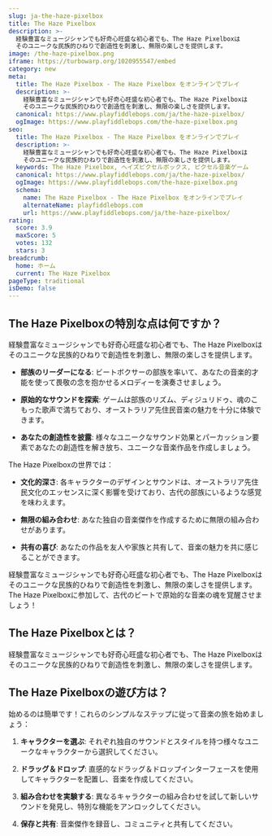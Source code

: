 ```yaml
---
slug: ja-the-haze-pixelbox
title: The Haze Pixelbox
description: >-
  経験豊富なミュージシャンでも好奇心旺盛な初心者でも、The Haze Pixelboxは
  そのユニークな民族的ひねりで創造性を刺激し、無限の楽しさを提供します。
image: /the-haze-pixelbox.png
iframe: https://turbowarp.org/1020955547/embed
category: new
meta:
  title: The Haze Pixelbox - The Haze Pixelbox をオンラインでプレイ
  description: >-
    経験豊富なミュージシャンでも好奇心旺盛な初心者でも、The Haze Pixelboxは
    そのユニークな民族的ひねりで創造性を刺激し、無限の楽しさを提供します。
  canonical: https://www.playfiddlebops.com/ja/the-haze-pixelbox/
  ogImage: https://www.playfiddlebops.com/the-haze-pixelbox.png
seo:
  title: The Haze Pixelbox - The Haze Pixelbox をオンラインでプレイ
  description: >-
    経験豊富なミュージシャンでも好奇心旺盛な初心者でも、The Haze Pixelboxは
    そのユニークな民族的ひねりで創造性を刺激し、無限の楽しさを提供します。
  keywords: The Haze Pixelbox, ヘイズピクセルボックス, ピクセル音楽ゲーム
  canonical: https://www.playfiddlebops.com/ja/the-haze-pixelbox/
  ogImage: https://www.playfiddlebops.com/the-haze-pixelbox.png
  schema:
    name: The Haze Pixelbox - The Haze Pixelbox をオンラインでプレイ
    alternateName: playfiddlebops.com
    url: https://www.playfiddlebops.com/ja/the-haze-pixelbox/
rating:
  score: 3.9
  maxScore: 5
  votes: 132
  stars: 3
breadcrumb:
  home: ホーム
  current: The Haze Pixelbox
pageType: traditional
isDemo: false
---
```


## The Haze Pixelboxの特別な点は何ですか？

経験豊富なミュージシャンでも好奇心旺盛な初心者でも、The Haze Pixelboxはそのユニークな民族的ひねりで創造性を刺激し、無限の楽しさを提供します。

- **部族のリーダーになる**: ビートボクサーの部族を率いて、あなたの音楽的才能を使って畏敬の念を抱かせるメロディーを演奏させましょう。

- **原始的なサウンドを探索**: ゲームは部族のリズム、ディジュリドゥ、魂のこもった歌声で満ちており、オーストラリア先住民音楽の魅力を十分に体験できます。

- **あなたの創造性を披露**: 様々なユニークなサウンド効果とパーカッション要素であなたの創造性を解き放ち、ユニークな音楽作品を作成しましょう。

The Haze Pixelboxの世界では：

- **文化的深さ**: 各キャラクターのデザインとサウンドは、オーストラリア先住民文化のエッセンスに深く影響を受けており、古代の部族にいるような感覚を味わえます。

- **無限の組み合わせ**: あなた独自の音楽傑作を作成するために無限の組み合わせがあります。

- **共有の喜び**: あなたの作品を友人や家族と共有して、音楽の魅力を共に感じることができます。

経験豊富なミュージシャンでも好奇心旺盛な初心者でも、The Haze Pixelboxはそのユニークな民族的ひねりで創造性を刺激し、無限の楽しさを提供します。The Haze Pixelboxに参加して、古代のビートで原始的な音楽の魂を覚醒させましょう！

## The Haze Pixelboxとは？

経験豊富なミュージシャンでも好奇心旺盛な初心者でも、The Haze Pixelboxはそのユニークな民族的ひねりで創造性を刺激し、無限の楽しさを提供します。

## The Haze Pixelboxの遊び方は？

始めるのは簡単です！これらのシンプルなステップに従って音楽の旅を始めましょう：

1. **キャラクターを選ぶ**: それぞれ独自のサウンドとスタイルを持つ様々なユニークなキャラクターから選択してください。

2. **ドラッグ＆ドロップ**: 直感的なドラッグ＆ドロップインターフェースを使用してキャラクターを配置し、音楽を作成してください。

3. **組み合わせを実験する**: 異なるキャラクターの組み合わせを試して新しいサウンドを発見し、特別な機能をアンロックしてください。

4. **保存と共有**: 音楽傑作を録音し、コミュニティと共有してください。
